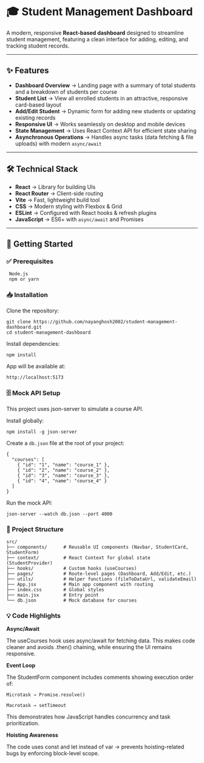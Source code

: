 # 🎓 Student Management Dashboard  

A modern, responsive **React-based dashboard** designed to streamline student management, featuring a clean interface for adding, editing, and tracking student records.  

---

## ✨ Features  

- **Dashboard Overview** → Landing page with a summary of total students and a breakdown of students per course  
- **Student List** → View all enrolled students in an attractive, responsive card-based layout  
- **Add/Edit Student** → Dynamic form for adding new students or updating existing records  
- **Responsive UI** → Works seamlessly on desktop and mobile devices  
- **State Management** → Uses React Context API for efficient state sharing  
- **Asynchronous Operations** → Handles async tasks (data fetching & file uploads) with modern `async/await`  

---

## 🛠️ Technical Stack  

- **React** → Library for building UIs  
- **React Router** → Client-side routing  
- **Vite** → Fast, lightweight build tool  
- **CSS** → Modern styling with Flexbox & Grid  
- **ESLint** → Configured with React hooks & refresh plugins  
- **JavaScript** → ES6+ with `async/await` and Promises  

---

## 🚀 Getting Started  

### ✅ Prerequisites 
``` 
 Node.js  
 npm or yarn  
```

### 📥 Installation  

Clone the repository:  
```
git clone https://github.com/nayanghosh2002/student-management-dashboard.git
cd student-management-dashboard
```

Install dependencies:
```
npm install

```


App will be available at:
```bash
http://localhost:5173
```

###  🗄️ Mock API Setup
This project uses json-server to simulate a course API.

Install globally:
```
npm install -g json-server
```

Create a ```db.json``` file at the root of your project:

```
{
  "courses": [
    { "id": "1", "name": "course_1" },
    { "id": "2", "name": "course_2" },
    { "id": "3", "name": "course_3" },
    { "id": "4", "name": "course_4" }
  ]
}

```

Run the mock API:
```
json-server --watch db.json --port 4000

````

### 📂 Project Structure

```
src/
├── components/      # Reusable UI components (Navbar, StudentCard, StudentForm)
├── context/         # React Context for global state (StudentProvider)
├── hooks/           # Custom hooks (useCourses)
├── pages/           # Route-level pages (Dashboard, Add/Edit, etc.)
├── utils/           # Helper functions (fileToDataUrl, validateEmail)
├── App.jsx          # Main app component with routing
├── index.css        # Global styles
├── main.jsx         # Entry point
└── db.json          # Mock database for courses

```

### 💡 Code Highlights
**Async/Await**

The useCourses hook uses async/await for fetching data.
This makes code cleaner and avoids .then() chaining, while ensuring the UI remains responsive.

**Event Loop**

The StudentForm component includes comments showing execution order of:

    Microtask → Promise.resolve()

    Macrotask → setTimeout

This demonstrates how JavaScript handles concurrency and task prioritization.

**Hoisting Awareness**

The code uses const and let instead of var → prevents hoisting-related bugs by enforcing block-level scope.